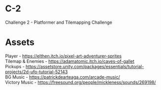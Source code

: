 # C-2
 Challenge 2 - Platformer and Tilemapping Challenge

# Assets
Player - https://elthen.itch.io/pixel-art-adventurer-sprites  
Tilemap & Enemies - https://adamatomic.itch.io/caves-of-gallet  
Pickups - https://assetstore.unity.com/packages/essentials/tutorial-projects/2d-ufo-tutorial-52143  
BG Music - https://patrickdearteaga.com/arcade-music/  
Victory Music - https://freesound.org/people/mickleness/sounds/269198/
